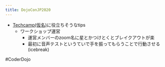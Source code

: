 ```yaml
---
title: DojoConJP2020
---
```


* [Techcamp(仮名)](Techcamp%28%E4%BB%AE%E5%90%8D%29.md)に役立ちそうなtips
  * ワークショップ運営
    * 運営メンバーのzoom名に星とかつけとくとブレイクアウトが楽
    * 最初に音声テストというていで手を振ってもらうことで行動させる(icebreak)

\#CoderDojo
